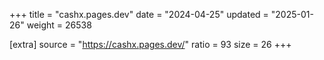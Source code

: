 +++
title = "cashx.pages.dev"
date = "2024-04-25"
updated = "2025-01-26"
weight = 26538

[extra]
source = "https://cashx.pages.dev/"
ratio = 93
size = 26
+++
